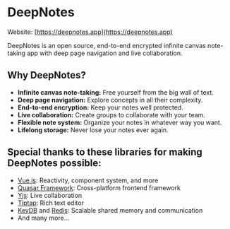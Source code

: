 # DeepNotes

Website: [https://deepnotes.app](https://deepnotes.app)

DeepNotes is an open source, end-to-end encrypted infinite canvas note-taking app with deep page navigation and live collaboration.

## Why DeepNotes?

- **Infinite canvas note-taking:** Free yourself from the big wall of text.
- **Deep page navigation:** Explore concepts in all their complexity.
- **End-to-end encryption:** Keep your notes well protected.
- **Live collaboration:** Create groups to collaborate with your team.
- **Flexible note system:** Organize your notes in whatever way you want.
- **Lifelong storage:** Never lose your notes ever again.

## Special thanks to these libraries for making DeepNotes possible:

- [Vue.js](https://vuejs.org/): Reactivity, component system, and more
- [Quasar Framework](https://quasar.dev/): Cross-platform frontend framework
- [Yjs](https://docs.yjs.dev/): Live collaboration
- [Tiptap](https://tiptap.dev/): Rich text editor
- [KeyDB](https://docs.keydb.dev/) and [Redis](https://redis.io/): Scalable shared memory and communication
- And many more...
